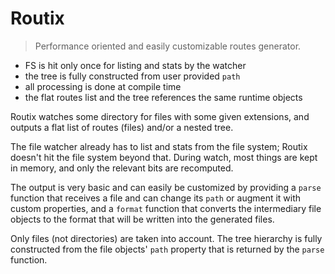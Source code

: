# Routix

> Performance oriented and easily customizable routes generator.

- FS is hit only once for listing and stats by the watcher
- the tree is fully constructed from user provided `path`
- all processing is done at compile time
- the flat routes list and the tree references the same runtime objects

Routix watches some directory for files with some given extensions, and outputs a flat list of routes (files) and/or a nested tree.

The file watcher already has to list and stats from the file system; Routix doesn't hit the file system beyond that. During watch, most things are kept in memory, and only the relevant bits are recomputed.

The output is very basic and can easily be customized by providing a `parse` function that receives a file and can change its `path` or augment it with custom properties, and a `format` function that converts the intermediary file objects to the format that will be written into the generated files.

Only files (not directories) are taken into account. The tree hierarchy is fully constructed from the file objects' `path` property that is returned by the `parse` function.
